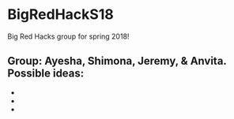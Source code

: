 # BigRedHackS18

Big Red Hacks group for spring 2018!



Group: Ayesha, Shimona, Jeremy, & Anvita. 
Possible ideas:
- 
-
-
-


